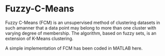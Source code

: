 # Fuzzy-C-Means
Fuzzy C-Means (FCM) is an unsupervised method of clustering datasets in such amanner that a data point may belong to more than one cluster with varying degree of membership. The algorithm, based on fuzzy sets, is an extension of K-Means clustering. 

A simple implementation of FCM has been coded in MATLAB here.
